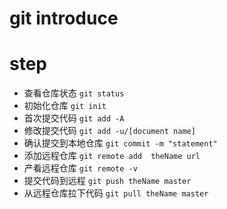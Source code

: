 # git introduce  

# step 
* 查看仓库状态  `git status`  
* 初始化仓库  `git init`  
* 首次提交代码 `git add -A`  
* 修改提交代码  `git add -u/[document name]`  
* 确认提交到本地仓库  `git commit -m "statement"`  
* 添加远程仓库 `git remote add  theName url`  
* 产看远程仓库 `git remote -v`  
* 提交代码到远程 `git push theName master`  
* 从远程仓库拉下代码 `git pull theName master`

    